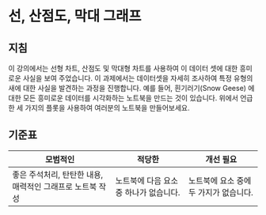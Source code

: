 # 선, 산점도, 막대 그래프

## 지침

이 강의에서는 선형 차트, 산점도 및 막대형 차트를 사용하여 이 데이터 셋에 대한 흥미로운 사실을 보여 주었습니다. 이 과제에서는 데이터셋을 자세히 조사하여 특정 유형의 새에 대한 사실을 발견하는 과정을 진행합니다. 예를 들어, 흰기러기(Snow Geese) 에 대한 모든 흥미로운 데이터를 시각화하는 노트북을 만드는 것이 있습니다. 위에서 언급한 세 가지의 플롯을 사용하여 여러분의 노트북을 만들어보세요.

## 기준표

모범적인 | 적당한 | 개선 필요
--- | --- | -- |
좋은 주석처리, 탄탄한 내용, 매력적인 그래프로 노트북 작성 | 노트북에 다음 요소 중 하나가 없습니다. | 노트북에 요소 중에 두 가지가 없습니다.
